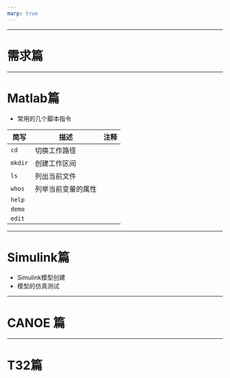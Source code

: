 ```yaml
---
marp: true
---
```



---

# 需求篇




---
# Matlab篇

* 常用的几个脚本指令

| 简写    | 描述               | 注释 |
| ------- | ------------------ | ---- |
| `cd`    | 切换工作路径       |      |
| `mkdir` | 创建工作区间       |      |
| `ls`    | 列出当前文件       |      |
| `whos`  | 列举当前变量的属性 |      |
| `help`  |                    |      |
| `demo`  |                    |      |
| `edit`  |                    |      |



---

# Simulink篇

* Simulink模型创建
* 模型的仿真测试





---

# CANOE 篇





---


# T32篇